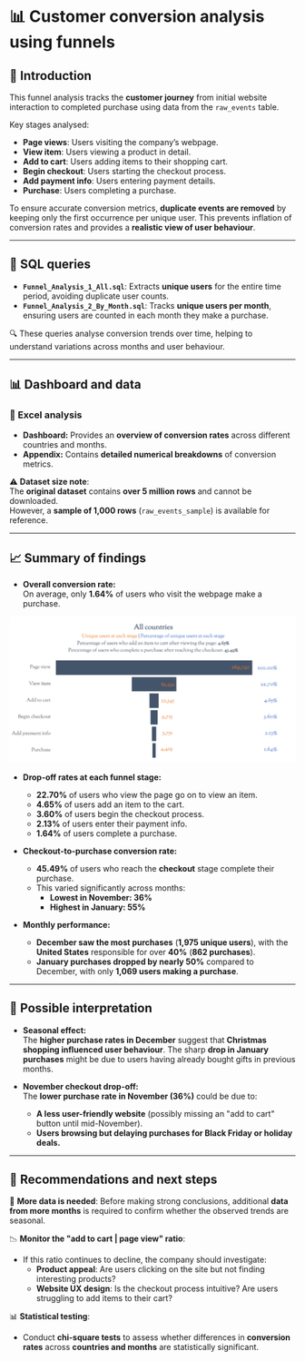 # 📊 Customer conversion analysis using funnels

## 📌 Introduction
This funnel analysis tracks the **customer journey** from initial website interaction to completed purchase using data from the `raw_events` table.

Key stages analysed:
- **Page views**: Users visiting the company’s webpage.
- **View item**: Users viewing a product in detail.
- **Add to cart**: Users adding items to their shopping cart.
- **Begin checkout**: Users starting the checkout process.
- **Add payment info**: Users entering payment details.
- **Purchase**: Users completing a purchase.

To ensure accurate conversion metrics, **duplicate events are removed** by keeping only the first occurrence per unique user. This prevents inflation of conversion rates and provides a **realistic view of user behaviour**.

---

## 📜 SQL queries

- **`Funnel_Analysis_1_All.sql`**: Extracts **unique users** for the entire time period, avoiding duplicate user counts.
- **`Funnel_Analysis_2_By_Month.sql`**: Tracks **unique users per month**, ensuring users are counted in each month they make a purchase.

🔍 These queries analyse conversion trends over time, helping to understand variations across months and user behaviour.

---

## 📊 Dashboard and data

### 📌 Excel analysis
- **Dashboard:** Provides an **overview of conversion rates** across different countries and months.
- **Appendix:** Contains **detailed numerical breakdowns** of conversion metrics.

⚠ **Dataset size note**:  
The **original dataset** contains **over 5 million rows** and cannot be downloaded.  
However, a **sample of 1,000 rows** (`raw_events_sample`) is available for reference.

---

## 📈 Summary of findings

- **Overall conversion rate:**  
  On average, only **1.64%** of users who visit the webpage make a purchase.

![Overview of all countries](img/Overview_all_countries.png)

- **Drop-off rates at each funnel stage:**  
  - **22.70%** of users who view the page go on to view an item.
  - **4.65%** of users add an item to the cart.
  - **3.60%** of users begin the checkout process.
  - **2.13%** of users enter their payment info.
  - **1.64%** of users complete a purchase.

- **Checkout-to-purchase conversion rate:**  
  - **45.49%** of users who reach the **checkout** stage complete their purchase.
  - This varied significantly across months:
    - **Lowest in November: 36%**
    - **Highest in January: 55%**

- **Monthly performance:**  
  - **December saw the most purchases** (**1,975 unique users**), with the **United States** responsible for over **40%** (**862 purchases**).
  - **January purchases dropped by nearly 50%** compared to December, with only **1,069 users making a purchase**.

---

## 🔎 Possible interpretation

- **Seasonal effect:**  
  The **higher purchase rates in December** suggest that **Christmas shopping influenced user behaviour**. The sharp **drop in January purchases** might be due to users having already bought gifts in previous months.

- **November checkout drop-off:**  
  The **lower purchase rate in November (36%)** could be due to:
  - **A less user-friendly website** (possibly missing an "add to cart" button until mid-November).
  - **Users browsing but delaying purchases for Black Friday or holiday deals.**

---

## 🔬 Recommendations and next steps

🚀 **More data is needed**: Before making strong conclusions, additional **data from more months** is required to confirm whether the observed trends are seasonal.

📉 **Monitor the "add to cart | page view" ratio**:  
- If this ratio continues to decline, the company should investigate:
  - **Product appeal**: Are users clicking on the site but not finding interesting products?
  - **Website UX design**: Is the checkout process intuitive? Are users struggling to add items to their cart?

📊 **Statistical testing**:  
- Conduct **chi-square tests** to assess whether differences in **conversion rates** across **countries and months** are statistically significant.

